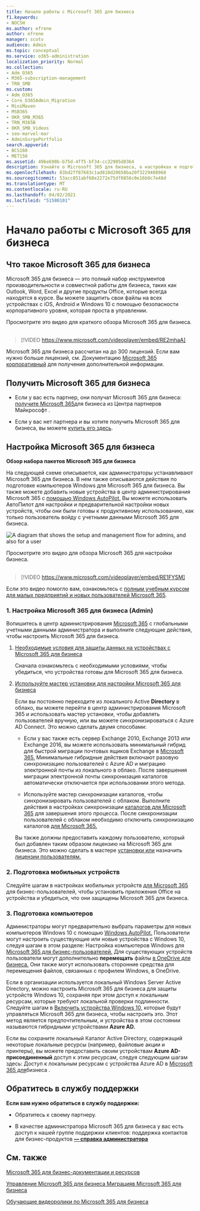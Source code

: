 ```yaml
---
title: Начало работы с Microsoft 365 для бизнеса
f1.keywords:
- NOCSH
ms.author: efrene
author: efrene
manager: scotv
audience: Admin
ms.topic: conceptual
ms.service: o365-administration
localization_priority: Normal
ms.collection:
- Adm_O365
- M365-subscription-management
- TRN_SMB
ms.custom:
- Adm_O365
- Core_O365Admin_Migration
- MiniMaven
- MSB365
- OKR_SMB_M365
- TRN_M365B
- OKR_SMB_Videos
- seo-marvel-mar
- AdminSurgePortfolio
search.appverid:
- BCS160
- MET150
ms.assetid: 496e690b-b75d-4ff5-bf34-cc32905d0364
description: Узнайте о Microsoft 365 для бизнеса, о настройках и подготовке устройств и компьютеров пользователей для обеспечения их защиты microsoft 365 для бизнеса.
ms.openlocfilehash: 83bd2ff87683c1ad810d20658ba20f3229408968
ms.sourcegitcommit: 53acc851abf68e2272e75df0856c0e16b0c7e48d
ms.translationtype: MT
ms.contentlocale: ru-RU
ms.lasthandoff: 04/02/2021
ms.locfileid: "51580101"
---
```

# <a name="get-started-with-microsoft-365-for-business"></a>Начало работы с Microsoft 365 для бизнеса

## <a name="what-is-microsoft-365-for-business"></a>Что такое Microsoft 365 для бизнеса

Microsoft 365 для бизнеса — это полный набор инструментов производительности и совместной работы для бизнеса, таких как Outlook, Word, Excel и другие продукты Office, которые всегда находятся в курсе. Вы можете защитить свои файлы на всех устройствах с iOS, Android и Windows 10 с помощью безопасности корпоративного уровня, которая проста в управлении.

Просмотрите это видео для краткого обзора Microsoft 365 для бизнеса.<br><br>

> [!VIDEO https://www.microsoft.com/videoplayer/embed/RE2mhaA] 
  
Microsoft 365 для бизнеса рассчитан на до 300 лицензий. Если вам нужно больше лицензий, см. Документацию [Microsoft 365 корпоративный](../enterprise/index.yml) для получения дополнительной информации. 
  
## <a name="get-microsoft-365-for-business"></a>Получить Microsoft 365 для бизнеса

- Если у вас есть партнер, они получат Microsoft 365 для бизнеса: [получите Microsoft 365](get-microsoft-365-business.md)для бизнеса из Центра партнеров Майкрософт .
    
- Если у вас нет партнера и вы хотите получить Microsoft 365 для бизнеса, вы можете [купить его здесь](https://www.microsoft.com/microsoft-365/business).
    
## <a name="set-up-microsoft-365-for-business"></a>Настройка Microsoft 365 для бизнеса

 **Обзор набора пакетов Microsoft 365 для бизнеса**
  
На следующей схеме описывается, как администраторы устанавливают Microsoft 365 для бизнеса. В нем также описываются действия по подготовке компьютеров Windows для Microsoft 365 для бизнеса. Вы также можете добавить новые устройства в центр администрирования Microsoft 365 с [помощью Windows AutoPilot.](add-autopilot-devices-and-profile.md) Вы можете использовать АвтоПилот для настройки и предварительной настройки новых устройств, чтобы они были готовы к продуктивному использованию, как только пользователь войду с учетными данными Microsoft 365 для бизнеса.
  
![A diagram that shows the setup and management flow for admins, and also for a user](../media/249f81fc-7e79-44c7-8425-3a0b7b651c3b.png)

Просмотрите это видео для обзора Microsoft 365 для настройки бизнеса.<br><br>

> [!VIDEO https://www.microsoft.com/videoplayer/embed/RE1FYSM] 

Если это видео помогло вам, ознакомьтесь с [полным учебным курсом для малых предприятий и новых пользователей Microsoft 365](https://support.microsoft.com/office/6ab4bbcd-79cf-4000-a0bd-d42ce4d12816).

  
### <a name="1-set-up-microsoft-365-for-business-admin"></a>1. Настройка Microsoft 365 для бизнеса (Admin)

Вопишитесь в центр администрирования [Microsoft 365](https://portal.office.com/adminportal/home) с глобальными учетными данными администратора и выполните следующие действия, чтобы настроить Microsoft 365 для бизнеса. 
  
1. [Необходимые условия для защиты данных на устройствах с Microsoft 365 для бизнеса](pre-requisites-for-data-protection.md)
    
    Сначала ознакомьтесь с необходимыми условиями, чтобы убедиться, что устройства готовы для Microsoft 365 для бизнеса.
    
2. [Используйте мастер установки для настройки Microsoft 365 для бизнеса](set-up.md)
    
    Если вы постоянно переходите из локального Active **Directory** в облако, вы можете перейти в центр администрирования Microsoft 365 и использовать мастер установки, чтобы добавлять пользователей вручную, или вы можете синхронизироваться с Azure AD Connect. Это можно сделать двумя способами: 
    
    - Если у вас также есть сервер Exchange 2010, Exchange 2013 или Exchange 2016, вы можете использовать минимальный гибрид для быстрой миграции почтовых ящиков Exchange в [Microsoft 365.](/Exchange/mailbox-migration/use-minimal-hybrid-to-quickly-migrate) Минимальные гибридные действия включают разовую синхронизацию пользователей с Azure AD и миграцию электронной почты из локального в облако. После завершения миграции электронной почты синхронизация каталогов автоматически отключается при использовании этого метода.
    
    - Используйте мастер синхронизации каталогов, чтобы синхронизировать пользователей с облаком. Выполните действия в настройках синхронизации [каталогов для Microsoft 365](../enterprise/set-up-directory-synchronization.md) для завершения этого процесса. После синхронизации пользователей с облаком необходимо отключить синхронизацию каталогов [для Microsoft 365.](../enterprise/turn-off-directory-synchronization.md)
    
    Вы также должны предоставить каждому пользователю, который был добавлен таким образом лицензию на Microsoft 365 для бизнеса. Это можно сделать в мастере [установки или](set-up.md) назначить [лицензии пользователям.](../admin/manage/assign-licenses-to-users.md)
    
### <a name="2-prepare-mobile-devices"></a>2. Подготовка мобильных устройств

Следуйте шагам в настройках мобильных устройств [для Microsoft 365](set-up-mobile-devices.md) для бизнес-пользователей, чтобы установить приложения Office на устройства и убедиться, что они защищены Microsoft 365 для бизнеса. 
  
### <a name="3-prepare-pcs"></a>3. Подготовка компьютеров

Администраторы могут предварительно выбрать параметры для новых компьютеров Windows 10 с помощью [Windows AutoPilot.](add-autopilot-devices-and-profile.md) Пользователи могут настроить существующие или новые устройства с Windows 10, следуя шагам в этом разделе: Настройка компьютеров Windows для [Microsoft 365 для бизнес-пользователей.](set-up-windows-devices.md) Для существующих устройств пользователи могут дополнительно **перемещать** файлы [в OneDrive для бизнеса.](move-files-to-onedrive.md) Они также могут использовать сторонние средства для перемещения файлов, связанных с профилем Windows, в OneDrive.
  
Если в организации используется локальный Windows Server Active Directory, можно настроить Microsoft 365 для бизнеса для защиты устройств Windows 10, сохраняя при этом доступ к локальным ресурсам, которые требуют локальной проверки подлинности. Следуйте шагам в [Включить устройства Windows 10,](manage-windows-devices.md) которые будут управляться Microsoft 365 для бизнеса, чтобы настроить это. Этот метод является предпочтительным, и устройства в этом состоянии называются гибридными устройствами **Azure AD.** 
  
Если вы сохраните локальный Каталог Active Directory, содержащий некоторые локальные ресурсы (например, файловые акции и принтеры), вы можете предоставить своим устройствам **Azure AD-присоединенный** доступ к этим ресурсам, следуя следующим шагам здесь: Доступ к локальным ресурсам с устройства Azure AD в [Microsoft 365 для](access-resources.md)бизнеса .
  
  
## <a name="contact-support"></a>Обратитесь в службу поддержки

 **Если вам нужно обратиться в службу поддержки:**
  
- Обратитесь к своему партнеру.
    
- В качестве администратора Microsoft 365 для бизнеса у вас есть доступ к нашей группе поддержки клиентов: поддержка контактов для бизнес-продуктов **[— справка администратора](../admin/contact-support-for-business-products.md)**
    
## <a name="see-also"></a>См. также

[Microsoft 365 для бизнес-документации и ресурсов](./index.yml)
  
[Управление Microsoft 365 для бизнеса Миграция](manage.md)[в Microsoft 365 для бизнеса](migrate-to-microsoft-365-business.md)

[Обучающие видеоролики по Microsoft 365 для бизнеса](https://support.microsoft.com/office/6ab4bbcd-79cf-4000-a0bd-d42ce4d12816)